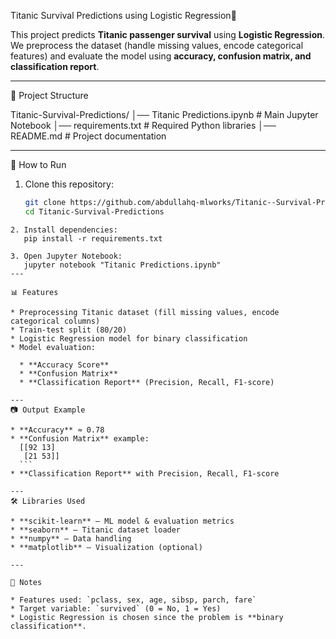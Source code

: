 Titanic Survival Predictions using Logistic Regression🚢

This project predicts **Titanic passenger survival** using **Logistic Regression**.  
We preprocess the dataset (handle missing values, encode categorical features) and evaluate the model using **accuracy, confusion matrix, and classification report**.

---
📂 Project Structure

Titanic-Survival-Predictions/
│── Titanic Predictions.ipynb   # Main Jupyter Notebook
│── requirements.txt            # Required Python libraries
│── README.md                   # Project documentation

---

🚀 How to Run

1. Clone this repository:
   ```bash
   git clone https://github.com/abdullahq-mlworks/Titanic--Survival-Prediction.git
   cd Titanic-Survival-Predictions
````
2. Install dependencies:
   pip install -r requirements.txt

3. Open Jupyter Notebook:
   jupyter notebook "Titanic Predictions.ipynb"
---

📊 Features

* Preprocessing Titanic dataset (fill missing values, encode categorical columns)
* Train-test split (80/20)
* Logistic Regression model for binary classification
* Model evaluation:

  * **Accuracy Score**
  * **Confusion Matrix**
  * **Classification Report** (Precision, Recall, F1-score)

---
📷 Output Example

* **Accuracy** ≈ 0.78
* **Confusion Matrix** example:
  [[92 13]
   [21 53]]
  ```
* **Classification Report** with Precision, Recall, F1-score

---
🛠️ Libraries Used

* **scikit-learn** – ML model & evaluation metrics
* **seaborn** – Titanic dataset loader
* **numpy** – Data handling
* **matplotlib** – Visualization (optional)

---

📌 Notes

* Features used: `pclass, sex, age, sibsp, parch, fare`
* Target variable: `survived` (0 = No, 1 = Yes)
* Logistic Regression is chosen since the problem is **binary classification**.